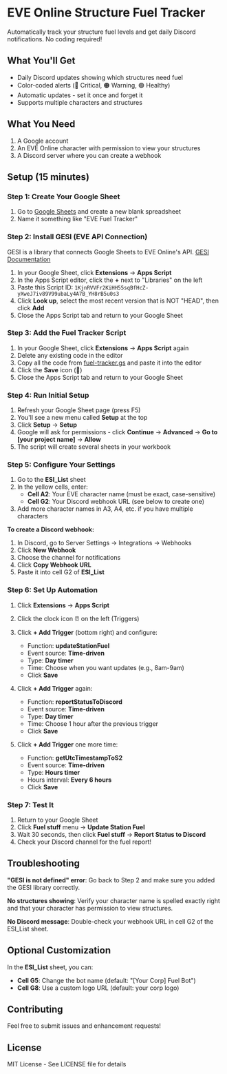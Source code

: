 # EVE Online Structure Fuel Tracker

Automatically track your structure fuel levels and get daily Discord notifications. No coding required!

## What You'll Get

- Daily Discord updates showing which structures need fuel
- Color-coded alerts (🔴 Critical, 🟠 Warning, 🟢 Healthy)
- Automatic updates - set it once and forget it
- Supports multiple characters and structures

## What You Need

1. A Google account
2. An EVE Online character with permission to view your structures
3. A Discord server where you can create a webhook

## Setup (15 minutes)

### Step 1: Create Your Google Sheet

1. Go to [Google Sheets](https://sheets.google.com) and create a new blank spreadsheet
2. Name it something like "EVE Fuel Tracker"

### Step 2: Install GESI (EVE API Connection)

GESI is a library that connects Google Sheets to EVE Online's API. [GESI Documentation](https://github.com/Blacksmoke16/GESI)

1. In your Google Sheet, click **Extensions** → **Apps Script**
2. In the Apps Script editor, click the **+** next to "Libraries" on the left
3. Paste this Script ID: 
```1KjnRVVFr2KiHH55sqBfHcZ-yXweJ7iv89V99ubaLy4A7B_YH8rB5u0s3```
4. Click **Look up**, select the most recent version that is NOT "HEAD", then click **Add**
5. Close the Apps Script tab and return to your Google Sheet

### Step 3: Add the Fuel Tracker Script

1. In your Google Sheet, click **Extensions** → **Apps Script** again
2. Delete any existing code in the editor
3. Copy all the code from [fuel-tracker.gs](fuel-tracker.gs) and paste it into the editor
4. Click the **Save** icon (💾)
5. Close the Apps Script tab and return to your Google Sheet

### Step 4: Run Initial Setup

1. Refresh your Google Sheet page (press F5)
2. You'll see a new menu called **Setup** at the top
3. Click **Setup** → **Setup**
4. Google will ask for permissions - click **Continue** → **Advanced** → **Go to [your project name]** → **Allow**
5. The script will create several sheets in your workbook

### Step 5: Configure Your Settings

1. Go to the **ESI_List** sheet
2. In the yellow cells, enter:
   - **Cell A2**: Your EVE character name (must be exact, case-sensitive)
   - **Cell G2**: Your Discord webhook URL (see below to create one)
3. Add more character names in A3, A4, etc. if you have multiple characters

**To create a Discord webhook:**
1. In Discord, go to Server Settings → Integrations → Webhooks
2. Click **New Webhook**
3. Choose the channel for notifications
4. Click **Copy Webhook URL**
5. Paste it into cell G2 of **ESI_List**

### Step 6: Set Up Automation

1. Click **Extensions** → **Apps Script**
2. Click the clock icon ⏰ on the left (Triggers)
3. Click **+ Add Trigger** (bottom right) and configure:
   - Function: **updateStationFuel**
   - Event source: **Time-driven**
   - Type: **Day timer**
   - Time: Choose when you want updates (e.g., 8am-9am)
   - Click **Save**

4. Click **+ Add Trigger** again:
   - Function: **reportStatusToDiscord**
   - Event source: **Time-driven**
   - Type: **Day timer**
   - Time: Choose 1 hour after the previous trigger
   - Click **Save**

5. Click **+ Add Trigger** one more time:
   - Function: **getUtcTimestampToS2**
   - Event source: **Time-driven**
   - Type: **Hours timer**
   - Hours interval: **Every 6 hours**
   - Click **Save**

### Step 7: Test It

1. Return to your Google Sheet
2. Click **Fuel stuff** menu → **Update Station Fuel**
3. Wait 30 seconds, then click **Fuel stuff** → **Report Status to Discord**
4. Check your Discord channel for the fuel report!

## Troubleshooting

**"GESI is not defined" error**: Go back to Step 2 and make sure you added the GESI library correctly.

**No structures showing**: Verify your character name is spelled exactly right and that your character has permission to view structures.

**No Discord message**: Double-check your webhook URL in cell G2 of the ESI_List sheet.

## Optional Customization

In the **ESI_List** sheet, you can:
- **Cell G5**: Change the bot name (default: "[Your Corp] Fuel Bot")
- **Cell G8**: Use a custom logo URL (default: your corp logo)

## Contributing

Feel free to submit issues and enhancement requests!

## License

MIT License - See LICENSE file for details 